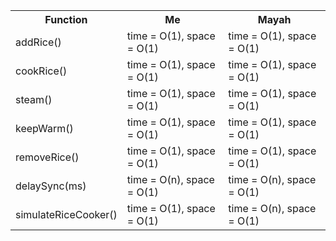 <table>
    <tr>
        <th>Function</th>
        <th>Me</th>
        <th>Mayah</th>
    </tr>
    <tr>
        <td>addRice()</td>
        <td>time = O(1), space = O(1)</td>
        <td>time = O(1), space = O(1)</td>
    </tr>
    <tr>
        <td>cookRice()</td>
        <td>time = O(1), space = O(1)</td>
        <td>time = O(1), space = O(1)</td>
    </tr>
    <tr>
        <td>steam()</td>
        <td>time = O(1), space = O(1)</td>
        <td>time = O(1), space = O(1)</td>
    </tr>
    <tr>
        <td>keepWarm()</td>
        <td>time = O(1), space = O(1)</td>
        <td>time = O(1), space = O(1)</td>
    </tr>
    <tr>
        <td>removeRice()</td>
        <td>time = O(1), space = O(1)</td>
        <td>time = O(1), space = O(1)</td>
    </tr>
    <tr>
        <td>delaySync(ms)</td>
        <td>time = O(n), space = O(1)</td>
        <td>time = O(n), space = O(1)</td>
    </tr>
    <tr>
        <td>simulateRiceCooker()</td>
        <td>time = O(1), space = O(1)</td>
        <td>time = O(n), space = O(1)</td>
    </tr>
</table>
